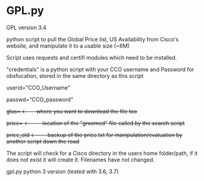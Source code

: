 # GPL.py

GPL version 3.4

python script to pull the Global Price list, US Availability from Cisco's website, and manipulate it to a usable size (~6M)

Script uses requests and certifi modules which need to be installed.

"credentials" is a python script with your CCO username and Password for obsfucation, stored in the same directory as this script

userid="CCO_Username"

passwd="CCO_password"

~~glus= <---where you want to download the file too~~

~~price= <---- location of the "groomed" file called by the search script~~

~~price_old <----backup of the price.txt for manipulation/evaluation by another script down the road~~

The script will check for a Cisco directory in the users home folder/path, if it does not exist
it will create it. Filenames have not changed.

gpl.py python 3 version (tested with 3.6, 3.7)
